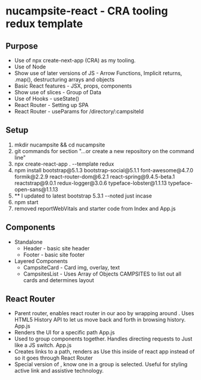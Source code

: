 <h1>nucampsite-react - CRA tooling redux template</h1>

<h2>Purpose</h2>
<ul>
    <li>Use of npx create-next-app (CRA) as my tooling.</li>
    <li>Use of Node</li>
    <li>Show use of later versions of JS - Arrow Functions, Implicit returns, .map(), destructuring arrays and objects</li>
    <li>Basic React features - JSX, props, components</li>
    <li>Show use of slices - Group of Data</li>
    <li>Use of Hooks - useState() </li>
    <li>React Router - Setting up SPA</li>
    <li>React Router - useParams for /directory/:campsiteId</li>
</ul>

<h2>Setup</h2>

<ol>
    <li>mkdir nucampsite && cd nucampsite</li>
    <li>git commands for section "…or create a new repository on the command line"</li>
    <li>npx create-react-app . --template redux</li>
    <li>npm install bootstrap@5.1.3 bootstrap-social@5.1.1 font-awesome@4.7.0 formik@2.2.9 react-router-dom@6.2.1 react-spring@9.4.5-beta.1 reactstrap@9.0.1 redux-logger@3.0.6 typeface-lobster@1.1.13 typeface-open-sans@1.1.13</li>
    <li>** I updated to latest bootstrap 5.3.1 --noted just incase</li>
    <li>npm start</li>
    <li>removed reportWebVitals and starter code from Index and App.js</li>

</ol>

<h2>Components</h2>
<ul>
    <li>Standalone
        <ul>
            <li>Header - basic site header</li>
            <li>Footer - basic site footer</li>
        </ul>
    </li>
    <li>
        Layered Components
        <ul>
            <li>CampsiteCard - Card img, overlay, text</li>
            <li>CampsitesList - Uses Array of Objects CAMPSITES to list out all cards and determines layout</li>
        </ul>
    </li>    
</ul>

<h2>React Router</h2>
<ul>
    <li><BrowserRouter>Parent router, enables react router in our aoo by wrapping around <App>.  Uses HTML5 History API to let us move back and forth in browsing history.  App.js  </li>
    <li><Route> Renders the UI for a specific path App.js</li>
    <li><Routes>Used to group <Route> components together.  Handles directing requests to <Route> Just like a JS switch. App.js</li>
    <li><Link>Creates links to a path, renders as <a> Use this inside of react app instead of <a> so it goes through React Router</li>
    <li><NavLink> Special version of <Link>, know one in a group is selected.  Useful for styling active link and assistive technology.</li>
</ul>
